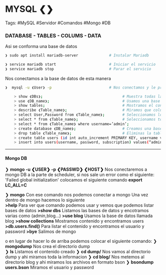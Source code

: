# MYSQL ❮❯

Tags: #MySQL #Servidor #Comandos #Mongo #DB 

### DATABASE - TABLES - COLUMS - DATA 
Asi se conforma una base de datos

```bash
❯ sudo apt install mariadb-server              # Instalar Mariadb
```

```bash
❯ service mariadb start                        # Iniciar el servicio
❯ service mariadb stop                         # Parar el servicio
```


Nos conectamos a la base de datos de esta manera 
```bash
❯  mysql -u ❮User❯ -p                          # Nos conectamos y le proporcionamos la password encontrada en el archivo anterior

	> show ❮DBs❯;                                    # Muestra todas las bases de datos existentes
	> use ❮DB_name❯;                                 # Usamos una base de datos especifica
	> show tables;                                   # Mostramos el contenido de las tablas de la base de datos elegida
	> describe ❮Table_name❯;                         # Miramos que columnas existen
	> select User,Password from ❮Table_name❯;        # Seleccionamos los campos de una tabla especifica 
	> select * from ❮Table_name❯;                    # Seleccionamos todo de la tabla users
	> select * from ❮Table_name❯ where username=’admin’;
	> create database ❮DB_name❯;                     # Creamos una base de datos
	> drop table ❮Table_name❯;                       # Eliminas la tabla llamada users
	> create table users (id int auto_increment PRIMARY KEY, username varchar(32), password varchar(32), subscription varchar(32));                                  # Creamos una tabla llamada Users y dentro de ella creamos las columnas con sus nombres.
	> insert into users(username, password, subscription) values(“admin”,”admin123”,”no aplica”) # Insertamos en la tabla llamada users los valores para llenarla
```

----
#### Mongo DB

❯ **mongo -u ❮USER❯ -p ❮PASSWD❯ ❮HOST❯** Nos conectaremos a mongo DB a la parte de scheduler, si nos sale un error como el siguiente: 'Failed global initialization' colocamos el siguiente comando **export LC_ALL=C**

❯ **mongo** Con ese comando nos podemos conectar a mongo 
Una vez dentro de mongo hacemos lo siguiente 	
	**>help** Para ver que comando podemos usar y vemos que podemos listar bases de datos 
	**>show dbs** Listamos las bases de datos y encotramos varias como (admin,blog...)
	**>use blog** Usamos la base de datos llamada blog 
	**>show collections** Mostramos contenido y encontramos users
	**>db.users.find()** Para listar el contenido y encontramos el usuario y password
	**>bye** Salimos de mongo

o en lugar de hacer lo de arriba podemos colocar el siguiente comando:
❯ **mongodump** Nos crea el directorio dump  
❯ **ls** Listamos el contenido creado
❯ **cd dump/** Nos vamos al directorio dump y ahi miramos toda la informacion 
❯ **cd blog/** Nos metemos al directorio blog y ahi miramos los archivos en formato bson 
❯ **bsondump users.bson** Miramos el usuario y password 